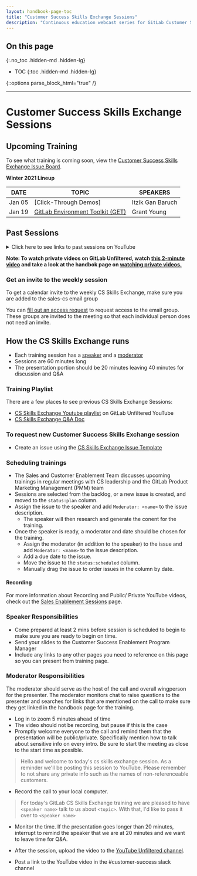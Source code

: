 ```yaml
---
layout: handbook-page-toc
title: "Customer Success Skills Exchange Sessions"
description: "Continuous education webcast series for GitLab Customer Success team members"
---
```


## On this page
{:.no_toc .hidden-md .hidden-lg}

- TOC
{:toc .hidden-md .hidden-lg}

{::options parse_block_html="true" /}

---

# Customer Success Skills Exchange Sessions

## Upcoming Training
To see what training is coming soon, view the [Customer Success Skills Exchange Issue Board](https://gitlab.com/gitlab-com/sales-team/cs-skills-exchange/-/boards/1414538).

**Winter 2021 Lineup**

| DATE   | TOPIC    | SPEAKERS                                       |
|--------|--------------------------------------------------------------------------|-------------------------------------------------|                            
| Jan 05     |   [Click-Through Demos]            |  Itzik Gan Baruch             |
| Jan 19     |   [GitLab Environment Toolkit (GET)](https://gitlab.com/gitlab-com/sales-team/cs-skills-exchange/-/issues/117)           |  Grant Young             |


## Past Sessions
<details>
<summary markdown="span">Click here to see links to past sessions on YouTube</summary>

| **Date** | **Topic** | **Public or Private** |
| ------   | ------    | ------                |
| 2021-12-15 | **[GitLab and RedHat OpenShift](https://youtu.be/gI8alsuQCyw)**           |  Public            |
| 2021-12-01 | **[GitLab for AI/ML applications](https://youtu.be/bDng9nwwLKU)** |  Public              |
| 2021-11-17 | **[A Journey into the Customer Portal](https://www.youtube.com/watch?v=JsJyCA7Z6m0)** |  Private              |
| 2021-11-03 | **[Kubernetes Integration with the Agent](https://youtu.be/kgFbgsCsNTo)**             |    Public           |
| 2021-10-20 | **[GitOps with GitLab](https://youtu.be/9laTbEb2jbM)**             |  Private              |
| 2021-10-06 | **[GitOps using GitLab Terraform and Terratag](https://youtu.be/dMo11PzhVQI)**             |    Public           |
| 2021-09-15 | **[Gitlab + DVC for Code and Data Version Control](https://youtu.be/fvwQQbvSyj8)**    |    Private       |
| 2021-09-01 | **[Reporting Options/ Metrics with GitLab](https://youtu.be/1nOzwl2vO3k)**             |  Private             |
| 2021-08-18 | **[Group Conversation: Demo Repo](https://youtu.be/3j8ypg7TX64)**            |    Private            |
| 2021-08-04 | **[Creating and Deploying a Helm Chart with CICD](https://gitlab.com/gitlab-com/sales-team/cs-skills-exchange/-/issues/131)**   |  Public    |
| 2021-07-14 | **[How to Introduce PS with Ease](https://youtu.be/JU3aXg7Hry0)** | Private |
| 2021-06-16 | **[Container Host Security - Getting Started with Falco](https://youtu.be/LtQrLXzFc8E)** |   Public              |
| 2021-05-19 | **[Enablement Roundtable - Completed OKR's](https://youtu.be/m6w4mVhA2GY)** |    Private          |
| 2021-05-04 | **[Incident Management](https://youtu.be/iEepe2uy1uM)** |   Public          |
| 2021-04-21 | **[GitLab's GraphQL API](https://gitlab.com/gitlab-com/sales-team/cs-skills-exchange/-/issues/71)**       | Public        |
| 2021-03-31 | **[Integrate & Analyze Usage Data in Gainsight](https://youtu.be/h2mPxX-uotw)**              |   Private        |
| 2021-03-24 | **[Product Roadmap Update](https://youtu.be/2K5wVhitfBk)**            |  Public          |
| 2021-03-10 | **[Peeling back the layers of Auto Devops](https://gitlab.com/gitlab-com/sales-team/cs-skills-exchange/-/issues/121)**  | Public |
| 2021-03-03 | **[Objection Handling Techniques & Role Play](https://youtu.be/vobGVMqUpqA)**            |     Public         |
| 2021-02-24 | **[Tracking Value With GitLab - DORA4 Metrics](https://youtu.be/iZzGjnf_T_Y)** | Public |


</details>


**Note: To watch private videos on GitLab Unfiltered, watch [this 2-minute video](https://www.youtube.com/watch?v=dZtCuOf5aGk) and take a look at the handbok page on [watching private videos.](https://about.gitlab.com/handbook/marketing/marketing-operations/youtube/#unable-to-view-a-video-on-youtube)**


### Get an invite to the weekly session

To get a calendar invite to the weekly CS Skills Exchange, make sure you are added to the sales-cs email group

You can [fill out an access request](/handbook/business-ops/team-member-enablement/onboarding-access-requests/access-requests/) to request access to the email group. These groups are invited to the meeting so that each individual person does not need an invite.

## How the CS Skills Exchange runs

* Each training session has a [speaker](#speaker-responsibilities) and a [moderator](#moderator-responsibilities)
* Sessions are 60 minutes long
* The presentation portion should be 20 minutes leaving 40 minutes for discussion and Q&A

### Training Playlist

There are a few places to see previous CS Skills Exchange Sessions:

* [CS Skills Exchange Youtube playlist](https://www.youtube.com/playlist?list=PL05JrBw4t0KorkxIFgZGnzzxjZRCGROt_) on GitLab Unfiltered YouTube
* [CS Skills Exchange Q&A Doc](https://docs.google.com/document/d/1kchnm55N8zx8tBBsxilWadGqBndhvb5d4eG9LsSS6DA/edit?usp=sharing) 

### To request new Customer Success Skills Exchange session
* Create an issue using the [CS Skills Exchange Issue Template](https://gitlab.com/gitlab-com/sales-team/cs-skills-exchange/-/issues/new?issuable_template=Request_New_CS_Skills_Sessions)

### Scheduling trainings
* The Sales and Customer Enablement Team discusses upcoming trainings in regular meetings with CS leadership and the GitLab Product Marketing Management (PMM) team
* Sessions are selected from the backlog, or a new issue is created, and moved to the `status:plan` column.
* Assign the issue to the speaker and add `Moderator: <name>` to the issue description.
  * The speaker will then research and generate the conent for the training.
* Once the speaker is ready, a moderator and date should be chosen for the training.
  * Assign the moderator (in addition to the speaker) to the issue and add `Moderator: <name>` to the issue description.
  * Add a due date to the issue.
  * Move the issue to the `status:scheduled` column.
  * Manually drag the issue to order issues in the column by date.


#### Recording 
For more information about Recording and Public/ Private YouTube videos, check out the [Sales Enablement Sessions](/handbook/sales/training/sales-enablement-sessions/#recording) page. 


### Speaker Responsibilities

* Come prepared at least 2 mins before session is scheduled to begin to make sure you are ready to begin on time. 
* Send your slides to the Customer Success Enablement Program Manager
* Include any links to any other pages you need to reference on this page so you can present from training page.


### Moderator Responsibilities

The moderator should serve as the host of the call and overall wingperson for the presenter. The moderator monitors chat to raise questions to the presenter and searches for links that are mentioned on the call to make sure they get linked in the handbook page for the training.  

* Log in to zoom 5 minutes ahead of time
* The video should not be recording, but pause if this is the case
* Promptly welcome everyone to the call and remind them that the presentation will be public/private. Specifically mention how to talk about sensitive info on every intro. Be sure to start the meeting as close to the start time as possible. 

> Hello and welcome to today's cs skills exchange session. As a reminder we'll be posting this session to YouTube. Please remember to not share any private info such as the names of non-referenceable customers.

* Record the call to your local computer.

> For today's GitLab CS Skills Exchange training we are pleased to have `<speaker name>` talk to us about `<topic>`. With that, I'd like to pass it over to `<speaker name>`

* Monitor the time. If the presentation goes longer than 20 minutes, interrupt to remind the speaker that we are at 20 minutes and we want to leave time for Q&A.
* After the session, upload the video to  the [YouTube Unfiltered channel](https://www.youtube.com/channel/UCMtZ0sc1HHNtGGWZFDRTh5A). 

* Post a link to the YouTube video in the #customer-success slack channel
